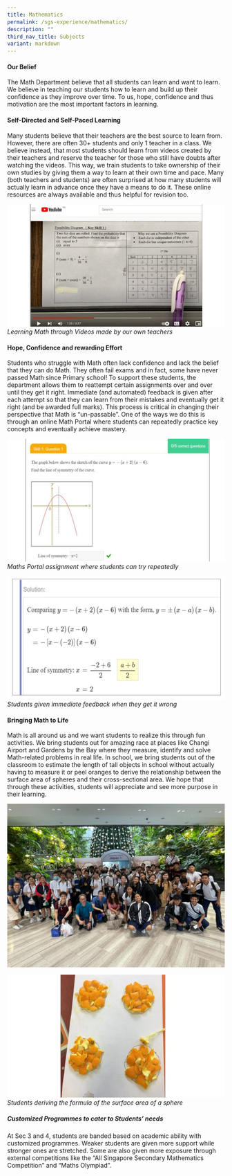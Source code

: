 ```yaml
---
title: Mathematics
permalink: /sgs-experience/mathematics/
description: ""
third_nav_title: Subjects
variant: markdown
---
```

#### Our Belief
The Math Department believe that all students can learn and want to learn. We believe in teaching our students how to learn and build up their confidence as they improve over time. To us, hope, confidence and thus motivation are the most important factors in learning.

#### Self-Directed and Self-Paced Learning
Many students believe that their teachers are the best source to learn from. However, there are often 30+ students and only 1 teacher in a class. We believe instead, that most students should learn from videos created by their teachers and reserve the teacher for those who still have doubts after watching the videos. This way, we train students to take ownership of their own studies by giving them a way to learn at their own time and pace. Many (both teachers and students) are often surprised at how many students will actually learn in advance once they have a means to do it. These online resources are always available and thus helpful for revision too.

![Learning Math through Videos made by our own teachers](/images/math1.jpg)*Learning Math through Videos made by our own teachers*

#### Hope, Confidence and rewarding Effort
Students who struggle with Math often lack confidence and lack the belief that they can do Math. They often fail exams and in fact, some have never passed Math since Primary school! To support these students, the department allows them to reattempt certain assignments over and over until they get it right. Immediate (and automated) feedback is given after each attempt so that they can learn from their mistakes and eventually get it right (and be awarded full marks). This process is critical in changing their perspective that Math is “un-passable”. One of the ways we do this is through an online Math Portal where students can repeatedly practice key concepts
and eventually achieve mastery.

![Maths Portal assignment where students can try repeatedly](/images/math2.jpg)*Maths Portal assignment where students can try repeatedly*

![Students given immediate feedback when they get it wrong](/images/math3.jpg)*Students given immediate feedback when they get it wrong*

#### Bringing Math to Life
Math is all around us and we want students to realize this through fun activities. We bring students out for amazing race at places like Changi Airport and Gardens by the Bay where they measure, identify and solve Math-related problems in real life. In school, we bring students out of the classroom to estimate the length of tall objects in school without actually having to measure it or peel oranges to derive the relationship between the surface area of spheres and their cross-sectional area. We hope that through these activities, students will appreciate and see more purpose in their learning.

![](/images/math%20activities%20.jpeg)

![Students deriving the formula of the surface area of a sphere](/images/math5.jpg)*Students deriving the formula of the surface area of a sphere*

##### Customized Programmes to cater to Students’ needs
At Sec 3 and 4, students are banded based on academic ability with customized programmes. Weaker students are given more support while stronger ones are stretched. Some are also given more exposure through external competitions like the “All Singapore Secondary Mathematics Competition” and “Maths Olympiad”.